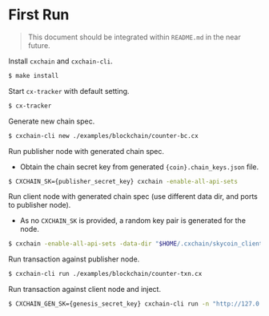 # First Run

> This document should be integrated within `README.md` in the near future.

Install `cxchain` and `cxchain-cli`.
```bash
$ make install
```

Start `cx-tracker` with default setting.
```bash
$ cx-tracker
```

Generate new chain spec.
```bash
$ cxchain-cli new ./examples/blockchain/counter-bc.cx
```

Run publisher node with generated chain spec.
* Obtain the chain secret key from generated `{coin}.chain_keys.json` file.
```bash
$ CXCHAIN_SK={publisher_secret_key} cxchain -enable-all-api-sets
```

Run client node with generated chain spec (use different data dir, and ports to publisher node).
* As no `CXCHAIN_SK` is provided, a random key pair is generated for the node.
```bash
$ cxchain -enable-all-api-sets -data-dir "$HOME/.cxchain/skycoin_client" -port 6002 -web-interface-port 6422
```

Run transaction against publisher node.
```bash
$ cxchain-cli run ./examples/blockchain/counter-txn.cx
```

Run transaction against client node and inject.
```bash
$ CXCHAIN_GEN_SK={genesis_secret_key} cxchain-cli run -n "http://127.0.0.1:6422" -i ./examples/blockchain/counter-txn.cx
```
